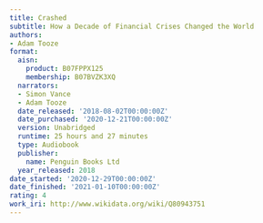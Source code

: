 ```yaml
---
title: Crashed
subtitle: How a Decade of Financial Crises Changed the World
authors:
- Adam Tooze
format:
  aisn:
    product: B07FPPX125
    membership: B07BVZK3XQ
  narrators:
  - Simon Vance
  - Adam Tooze
  date_released: '2018-08-02T00:00:00Z'
  date_purchased: '2020-12-21T00:00:00Z'
  version: Unabridged
  runtime: 25 hours and 27 minutes
  type: Audiobook
  publisher:
    name: Penguin Books Ltd
  year_released: 2018
date_started: '2020-12-29T00:00:00Z'
date_finished: '2021-01-10T00:00:00Z'
rating: 4
work_iri: http://www.wikidata.org/wiki/Q80943751
---
```



